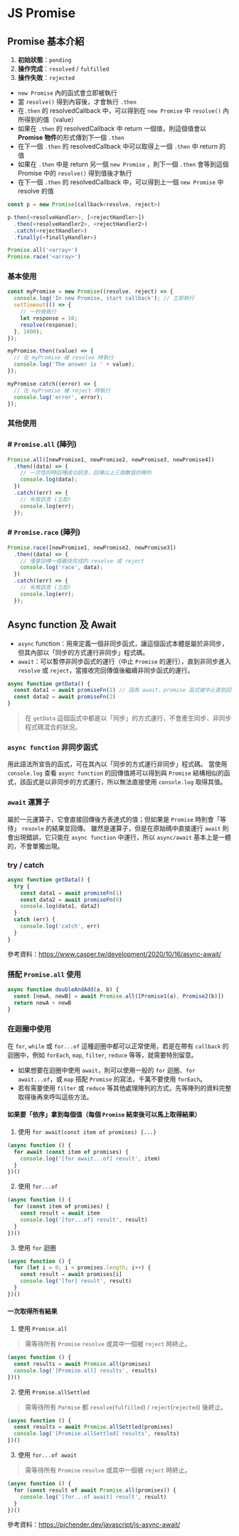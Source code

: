 # JS Promise


## Promise 基本介紹
1. **初始狀態**：`pending`
2. **操作完成**：`resolved` / `fulfilled`
3. **操作失敗**：`rejected`


* `new Promise` 內的函式會立即被執行
* 當 `resolve()` 得到內容後，才會執行 `.then`
* 在`.then` 的 resolvedCallback 中，可以得到在 `new Promise` 中 `resolve()` 內所得到的值（value）
* 如果在 `.then` 的 resolvedCallback 中 return 一個值，則這個值會以 **Promise 物件**的形式傳到下一個 `.then`
* 在下一個 `.then` 的 resolvedCallback 中可以取得上一個 `.then` 中 return 的值
* 如果在 `.then` 中是 return 另一個 `new Promise` ，則下一個 `.then` 會等到這個 Promise 中的 `resolve()` 得到值後才執行
* 在下一個 `.then` 的 resolvedCallback 中，可以得到上一個 `new Promise` 中 resolve 的值

```javascript
const p = new Promise(callback<resolve, reject>)

p.then(<resolveHandler>, [<rejectHandler>])
  .then(<resolveHandler2>, <rejectHandler2>)
  .catch(<rejectHandler>)
  .finally(<finallyHandler>)

Promise.all('<array>')
Promise.race('<array>')
```

### 基本使用
```javascript
const myPromise = new Promise((resolve, reject) => {
  console.log('In new Promise, start callback'); // 立即執行
  setTimeout(() => {
    // 一秒後執行
    let response = 10;
    resolve(response);
  }, 1000);
});

myPromise.then((value) => {
  // 在 myPromise 被 resolve 時執行
  console.log('The answer is ' + value);
});

myPromise.catch((error) => {
  // 在 myPromise 被 reject 時執行
  console.log('error', error);
});
```

### 其他使用
### # `Promise.all` (陣列)
```javascript
Promise.all([newPromise1, newPromise2, newPromise3, newPromise4])
  .then((data) => {
    // 一次性同時回傳成功訊息，回傳以上三個數值的陣列
    console.log(data);
  })
  .catch((err) => {
    // 失敗訊息 (立即)
    console.log(err);
  });

```

### # `Promise.race` (陣列)
```javascript
Promise.race([newPromise1, newPromise2, newPromise3])
  .then((data) => {
    // 僅會回傳一個最快完成的 resolve 或 reject
    console.log('race', data);
  })
  .catch((err) => {
    // 失敗訊息 (立即)
    console.log(err);
  });
```

## Async function 及 Await
* `async` function：用來定義一個非同步函式，讓這個函式本體是屬於非同步，但其內部以「同步的方式運行非同步」程式碼。
* `await`：可以暫停非同步函式的運行（中止 `Promise` 的運行），直到非同步進入 `resolve` 或 `reject`，當接收完回傳值後繼續非同步函式的運行。

```js
async function getData() {
  const data1 = await promiseFn(1) // 因為 await，promise 函式被中止直到回傳
  const data2 = await promiseFn(2)
}
```
> 在 `getData` 這個函式中都是以「同步」的方式運行，不會產生同步、非同步程式碼混合的狀況。

### `async function` 非同步函式
用此語法所宣告的函式，可在其內以「同步的方式運行非同步」程式碼。
當使用 `console.log` 查看 `async function` 的回傳值將可以得到與 `Promise` 結構相似的函式，該函式是以非同步的方式運行，所以無法直接使用 `console.log` 取得其值。

### `await` 運算子
屬於一元運算子，它會直接回傳後方表達式的值；但如果是 `Promise` 時則會「等待」 `resovle` 的結果並回傳。
雖然是運算子，但是在原始碼中直接運行 `await` 則會出現錯誤，它只能在 `async function` 中運行，所以 `async/await` 基本上是一體的，不會單獨出現。

### try / catch
```js
async function getData() {
  try {
    const data1 = await promiseFn(1)
    const data2 = await promiseFn(0)
    console.log(data1, data2)
  }
  catch (err) {
    console.log('catch', err)
  }
}
```

參考資料：https://www.casper.tw/development/2020/10/16/async-await/

### 搭配 `Promise.all` 使用
```js
async function doubleAndAdd(a, b) {
  const [newA, newB] = await Promise.all([Promise1(a), Promise2(b)])
  return newA + newB
}
```

### 在迴圈中使用
在 `for`, `while` 或 `for...of` 這種迴圈中都可以正常使用，若是在帶有 `callback` 的迴圈中，例如 `forEach`, `map`, `filter`, `reduce` 等等，就需要特別留意。
* 如果想要在迴圈中使用 `await`，則可以使用一般的 `for` 迴圈、`for await...of`，或 `map` 搭配 `Promise` 的寫法，千萬不要使用 `forEach`。
* 若有需要使用 `filter` 或 `reduce` 等其他處理陣列的方式，先等陣列的資料完整取得後再來呼叫這些方法。

#### 如果要「依序」拿到每個值（每個 `Promise` 結束後可以馬上取得結果）
1. 使用 `for await(const item of promises) {...}`
```js
(async function () {
  for await (const item of promises) {
    console.log('[for await...of] result', item)
  }
})()
```
2. 使用 `for...of`
```js
(async function () {
  for (const item of promises) {
    const result = await item
    console.log('[for...of] result', result)
  }
})()
```
3. 使用 `for` 迴圈
```js
(async function () {
  for (let i = 0; i < promises.length; i++) {
    const result = await promises[i]
    console.log('[for] result', result)
  }
})()
```
#### 一次取得所有結果
1. 使用 `Promise.all`
> 需等待所有 `Promise` `resolve` 或其中一個被 `reject` 時終止。
```js
(async function () {
  const results = await Promise.all(promises)
  console.log('[Promise.all] results', results)
})()
```
2. 使用 `Promise.allSettled`
> 需等待所有 `Pormise` 都 `resolve`(`fulfilled`) / `reject`(`rejected`) 後終止。
```js
(async function () {
  const results = await Promise.allSettled(promises)
  console.log('[Promise.allSettled] results', results)
})()
```
3. 使用 `for...of await`
> 需等待所有 `Promise` `resolve` 或其中一個被 `reject` 時終止。
```js
(async function () {
  for (const result of await Promise.all(promises)) {
    console.log('[for...of await] result', result)
  }
})()
```
參考資料：https://pjchender.dev/javascript/js-async-await/